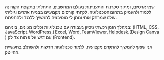 ### 

שמי ארטיום, ומתוך סקרנות והתעניינות בעולם המחשבים, התחלתי בתקופת הקורונה ללמוד ולהעמיק בתחום הטכנולוגיה. לקחתי קורסים מקצועיים בבניית אתרים וגיליתי עולם שמרתק אותי ונותן לי מוטיבציה להמשיך ללמוד ולהתפתח.

במהלך הזמן רכשתי ניסיון בעבודה עם טכנולוגיות וכלים מגוונים, ביניהם:
(HTML, CSS, JavaScript, WordPress,) Excel, Word, TeamViewer, Helpdesk.(Design Canva ) עם דגש על פיתוח צד לק (Frontend).

אני שואף להמשיך להתקדם מקצועית, ללמוד טכנולוגיות חדשות ולהשתלב בתעשיית ההייטק.

<!--
**Artem7732/artem7732** is a ✨ _special_ ✨ repository because its `README.md` (this file) appears on your GitHub profile.

Here are some ideas to get you started:

- 🔭 I’m currently working on ...
- 🌱 I’m currently learning ...udemy 2025לימודי, QA Web/Mobile Postman SQL
- 👯 I’m looking to collaborate on ...
- 🤔 I’m looking for help with ...
- 💬 Ask me about ...
- 📫 How to reach me: ...
- 😄 Pronouns: ...
- ⚡ Fun fact: ...
-->
